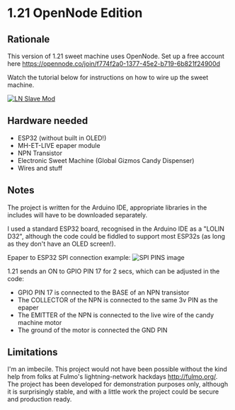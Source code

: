 

# 1.21 OpenNode Edition

## Rationale
This version of 1.21 sweet machine uses OpenNode. Set up a free account here 
https://opennode.co/join/f774f2a0-1377-45e2-b719-6b821f24900d

Watch the tutorial below for instructions on how to wire up the sweet machine.

[![LN Slave Mod](https://i.imgur.com/JYw6HYc.jpg)](https://www.youtube.com/watch?v=uMO651YS0y4)

## Hardware needed

* ESP32 (without built in OLED!)
* MH-ET-LIVE epaper module 
* NPN Transistor
* Electronic Sweet Machine (Global Gizmos Candy Dispenser)
* Wires and stuff

## Notes

The project is written for the Arduino IDE, appropriate libraries in the includes will have to be downloaded separately.

I used a standard ESP32 board, recognised in the Arduino IDE as a "LOLIN D32", although the code could be fiddled to support most ESP32s (as long as they don't have an OLED screen!).

Epaper to ESP32 SPI connection example:
![SPI PINS image](https://i.imgur.com/AB4DInM.jpg)

1.21 sends an ON to GPIO PIN 17 for 2 secs, which can be adjusted in the code: 

* GPIO PIN 17 is connected to the BASE of an NPN transistor
* The COLLECTOR of the NPN is connected to the same 3v PIN as the epaper
* The EMITTER of the NPN is connected to the live wire of the candy machine motor
* The ground of the motor is connected the GND PIN

## Limitations 

I'm an imbecile. This project would not have been possible without the kind help from folks at Fulmo's lightning-network hackdays http://fulmo.org/. The project has been developed for demonstration purposes only, although it is surprisingly stable, and with a little work the project could be secure and production ready. 


